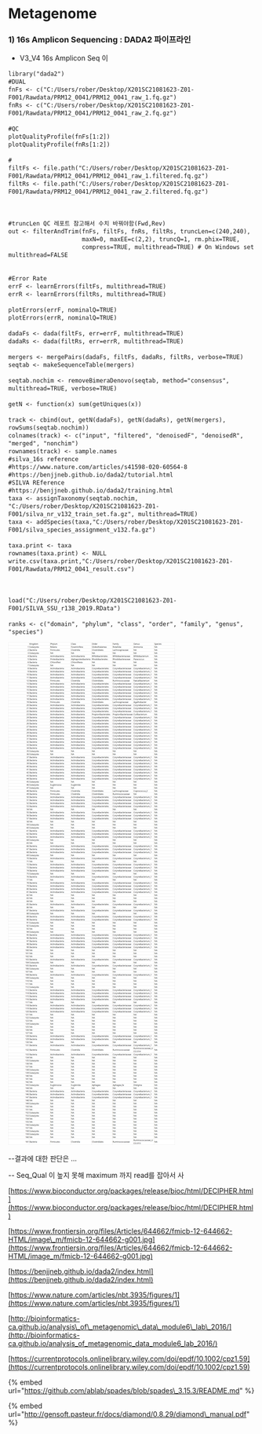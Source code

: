 # Metagenome

### 1\) 16s Amplicon Sequencing : DADA2 파이프라인

* V3\_V4 16s Amplicon Seq 이

```text
library("dada2")
#DUAL
fnFs <- c("C:/Users/rober/Desktop/X201SC21081623-Z01-F001/Rawdata/PRM12_0041/PRM12_0041_raw_1.fq.gz")
fnRs <- c("C:/Users/rober/Desktop/X201SC21081623-Z01-F001/Rawdata/PRM12_0041/PRM12_0041_raw_2.fq.gz")

#QC
plotQualityProfile(fnFs[1:2])
plotQualityProfile(fnRs[1:2])

#
filtFs <- file.path("C:/Users/rober/Desktop/X201SC21081623-Z01-F001/Rawdata/PRM12_0041/PRM12_0041_raw_1.filtered.fq.gz")
filtRs <- file.path("C:/Users/rober/Desktop/X201SC21081623-Z01-F001/Rawdata/PRM12_0041/PRM12_0041_raw_2.filtered.fq.gz")



#truncLen QC 레포트 참고해서 수치 바꿔야함(Fwd,Rev)
out <- filterAndTrim(fnFs, filtFs, fnRs, filtRs, truncLen=c(240,240),
                     maxN=0, maxEE=c(2,2), truncQ=1, rm.phix=TRUE,
                     compress=TRUE, multithread=TRUE) # On Windows set multithread=FALSE


#Error Rate
errF <- learnErrors(filtFs, multithread=TRUE)
errR <- learnErrors(filtRs, multithread=TRUE)

plotErrors(errF, nominalQ=TRUE)
plotErrors(errR, nominalQ=TRUE)

dadaFs <- dada(filtFs, err=errF, multithread=TRUE)
dadaRs <- dada(filtRs, err=errR, multithread=TRUE)

mergers <- mergePairs(dadaFs, filtFs, dadaRs, filtRs, verbose=TRUE)
seqtab <- makeSequenceTable(mergers)

seqtab.nochim <- removeBimeraDenovo(seqtab, method="consensus", multithread=TRUE, verbose=TRUE)

getN <- function(x) sum(getUniques(x))

track <- cbind(out, getN(dadaFs), getN(dadaRs), getN(mergers), rowSums(seqtab.nochim))
colnames(track) <- c("input", "filtered", "denoisedF", "denoisedR", "merged", "nonchim")
rownames(track) <- sample.names
#silva_16s reference
#https://www.nature.com/articles/s41598-020-60564-8
#https://benjjneb.github.io/dada2/tutorial.html
#SILVA REference
#https://benjjneb.github.io/dada2/training.html
taxa <- assignTaxonomy(seqtab.nochim, "C:/Users/rober/Desktop/X201SC21081623-Z01-F001/silva_nr_v132_train_set.fa.gz", multithread=TRUE)
taxa <- addSpecies(taxa,"C:/Users/rober/Desktop/X201SC21081623-Z01-F001/silva_species_assignment_v132.fa.gz") 

taxa.print <- taxa 
rownames(taxa.print) <- NULL
write.csv(taxa.print,"C:/Users/rober/Desktop/X201SC21081623-Z01-F001/Rawdata/PRM12_0041_result.csv")



load("C:/Users/rober/Desktop/X201SC21081623-Z01-F001/SILVA_SSU_r138_2019.RData")

ranks <- c("domain", "phylum", "class", "order", "family", "genus", "species")

```

![](../../.gitbook/assets/image%20%28298%29.png)

--결과에 대한 판단은 ...

-- Seq\_Qual 이 높지 못해 maximum 까지 read를 잡아서 사







[https://www.bioconductor.org/packages/release/bioc/html/DECIPHER.html](https://www.bioconductor.org/packages/release/bioc/html/DECIPHER.html)

[https://www.frontiersin.org/files/Articles/644662/fmicb-12-644662-HTML/image\_m/fmicb-12-644662-g001.jpg](https://www.frontiersin.org/files/Articles/644662/fmicb-12-644662-HTML/image_m/fmicb-12-644662-g001.jpg)

[https://benjjneb.github.io/dada2/index.html](https://benjjneb.github.io/dada2/index.html)

[https://www.nature.com/articles/nbt.3935/figures/1](https://www.nature.com/articles/nbt.3935/figures/1)

[http://bioinformatics-ca.github.io/analysis\_of\_metagenomic\_data\_module6\_lab\_2016/](http://bioinformatics-ca.github.io/analysis_of_metagenomic_data_module6_lab_2016/)

[https://currentprotocols.onlinelibrary.wiley.com/doi/epdf/10.1002/cpz1.59](https://currentprotocols.onlinelibrary.wiley.com/doi/epdf/10.1002/cpz1.59)

{% embed url="https://github.com/ablab/spades/blob/spades\_3.15.3/README.md" %}

{% embed url="http://gensoft.pasteur.fr/docs/diamond/0.8.29/diamond\_manual.pdf" %}









